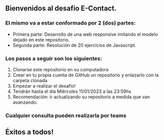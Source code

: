 ## Bienvenidos al desafío E-Contact.
### El mismo va a estar conformado por 2 (dos) partes:
* Primera parte: Desarrollo de una web responsive imitando el modelo dejado en este repositorio.
* Segunda parte: Resolución de 20 ejercicios de Javascript.
### Los pasos a seguir son los siguientes:
1. Clonarse este repositorio en su computadora
2. Crear en tu propia cuenta de GitHub un repositorio y enlazarlo con la carpeta clonada
3. Empezar a realizar el desafío!
4. Tendrán hasta el día Miércoles 11/01/2023 a las 23:59hs
4. Recomendación: ir actualizando su repositorio a medida que van avanzando.
### Cualquier consulta pueden realizarla por teams

## Éxitos a todos!
